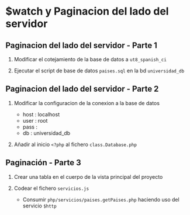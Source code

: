 # $watch y Paginacion del lado del servidor

## Paginacion del lado del servidor - Parte 1

1. Modificar el cotejamiento de la base de datos a `ut8_spanish_ci`

2. Ejecutar el script de base de datos `paises.sql` en la bd `universidad_db`

## Paginacion del lado del servidor - Parte 2

1. Modificar la configuracion de la conexion a la base de datos
    - host : localhost
    - user : root
    - pass :
    - db : universidad_db

2. Añadir al inicio `<?php` al fichero `class.Database.php`

## Paginación - Parte 3

1. Crear una tabla en el cuerpo de la vista principal del proyecto

2. Codear el fichero `servicios.js`
    - Consumir `php/servicios/paises.getPaises.php` haciendo uso del servicio `$http` 
